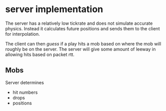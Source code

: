 # server implementation

The server has a relatively low tickrate and does not simulate accurate physics. Instead it calculates future positions and sends them to the client for interpolation.

The client can then _guess_ if a play hits a mob based on where the mob will roughly be on the server. The server will give some amount of leeway in allowing hits based on packet rtt.

## Mobs

Server determines

- hit numbers
- drops
- positions
